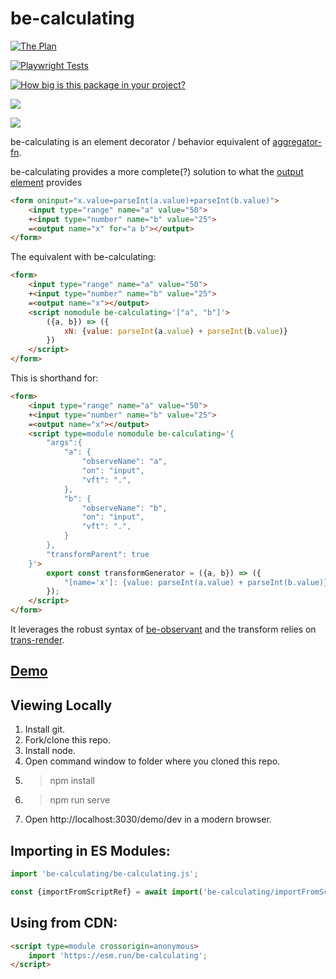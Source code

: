 # be-calculating

[![The Plan](https://www.berfrois.com/uploads/2011/06/rr3.jpg)](https://www.berfrois.com/2011/06/wile-e-coyote-pursues-road-runner/)

[![Playwright Tests](https://github.com/bahrus/be-calculating/actions/workflows/CI.yml/badge.svg?branch=baseline)](https://github.com/bahrus/be-calculating/actions/workflows/CI.yml)

[![How big is this package in your project?](https://img.shields.io/bundlephobia/minzip/be-calculating?style=for-the-badge)](https://bundlephobia.com/result?p=be-calculating)

<img src="http://img.badgesize.io/https://cdn.jsdelivr.net/npm/be-calculating?compression=gzip">

<a href="https://nodei.co/npm/be-calculating/"><img src="https://nodei.co/npm/be-calculating.png"></a>

be-calculating is an element decorator / behavior equivalent of [aggregator-fn](https://github.com/bahrus/aggregator-fn).

be-calculating provides a more complete(?) solution to what the [output element](https://developer.mozilla.org/en-US/docs/Web/HTML/Element/output) provides

```html
<form oninput="x.value=parseInt(a.value)+parseInt(b.value)">
    <input type="range" name="a" value="50">
    +<input type="number" name="b" value="25">
    =<output name="x" for="a b"></output>
</form>
```

The equivalent with be-calculating:

```html
<form>
    <input type="range" name="a" value="50">
    +<input type="number" name="b" value="25">
    =<output name="x"></output>
    <script nomodule be-calculating='["a", "b"]'>
        ({a, b}) => ({
            xN: {value: parseInt(a.value) + parseInt(b.value)}
        })
    </script>
</form>
```

This is shorthand for:

```html
<form>
    <input type="range" name="a" value="50">
    +<input type="number" name="b" value="25">
    =<output name="x"></output>
    <script type=module nomodule be-calculating='{
        "args":{
            "a": {
                "observeName": "a",
                "on": "input",
                "vft": ".",
            },
            "b": {
                "observeName": "b",
                "on": "input",
                "vft": ".",
            }
        },
        "transformParent": true
    }'>        
        export const transformGenerator = ({a, b}) => ({
            "[name='x']: {value: parseInt(a.value) + parseInt(b.value)}
        });
    </script>
</form>
```

It leverages the robust syntax of [be-observant](https://github.com/bahrus/be-observant) and the transform relies on [trans-render](https://github.com/bahrus/trans-render).

## [Demo](https://codepen.io/bahrus/pen/NWMjxYV)

## Viewing Locally

1.  Install git.
2.  Fork/clone this repo.
3.  Install node.
4.  Open command window to folder where you cloned this repo.
5.  > npm install
6.  > npm run serve
7.  Open http://localhost:3030/demo/dev in a modern browser.

## Importing in ES Modules:

```JavaScript
import 'be-calculating/be-calculating.js';

const {importFromScriptRef} = await import('be-calculating/importFromScriptRef.js');
```

## Using from CDN:

```html
<script type=module crossorigin=anonymous>
    import 'https://esm.run/be-calculating';
</script>
```